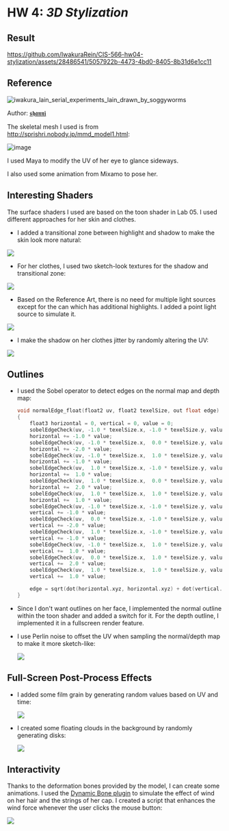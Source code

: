 # HW 4: *3D Stylization*

## Result

https://github.com/IwakuraRein/CIS-566-hw04-stylization/assets/28486541/5057922b-4473-4bd0-8405-8b31d6e1cc11

## Reference

![iwakura_lain_serial_experiments_lain_drawn_by_soggyworms](https://github.com/IwakuraRein/CIS-566-hw04-stylization/assets/28486541/42406586-bb2a-4810-82d5-50da0f907d2e)

Author: [𝖘𝖍𝖆𝖓𝖓𝖎](https://twitter.com/soggyworms)

The skeletal mesh I used is from http://sprishri.nobody.jp/mmd_model1.html:

![image](https://github.com/IwakuraRein/CIS-566-hw04-stylization/assets/28486541/17eb2663-f0b1-4d49-8ddd-c1b0aeadc9c8)

I used Maya to modify the UV of her eye to glance sideways. 

I also used some animation from Mixamo to pose her.

## Interesting Shaders

The surface shaders I used are based on the toon shader in Lab 05. I used different approaches for her skin and clothes.

- I added a transitional zone between highlight and shadow to make the skin look more natural:

![](Doc/2.png)

- For her clothes, I used two sketch-look textures for the shadow and transitional zone:

![](Doc/1.png)

- Based on the Reference Art, there is no need for multiple light sources except for the can which has additional highlights. I added a point light source to simulate it.

![](Doc/3.png)

- I make the shadow on her clothes jitter by randomly altering the UV:

![](Doc/4.gif)

## Outlines

- I used the Sobel operator to detect edges on the normal map and depth map:

    ```C
    void normalEdge_float(float2 uv, float2 texelSize, out float edge)
    {
        float3 horizontal = 0, vertical = 0, value = 0;
        sobelEdgeCheck(uv, -1.0 * texelSize.x, -1.0 * texelSize.y, value);
        horizontal += -1.0 * value;
        sobelEdgeCheck(uv, -1.0 * texelSize.x,  0.0 * texelSize.y, value);
        horizontal += -2.0 * value;
        sobelEdgeCheck(uv, -1.0 * texelSize.x,  1.0 * texelSize.y, value);
        horizontal += -1.0 * value;
        sobelEdgeCheck(uv,  1.0 * texelSize.x, -1.0 * texelSize.y, value);
        horizontal +=  1.0 * value;
        sobelEdgeCheck(uv,  1.0 * texelSize.x,  0.0 * texelSize.y, value);
        horizontal +=  2.0 * value;
        sobelEdgeCheck(uv,  1.0 * texelSize.x,  1.0 * texelSize.y, value);
        horizontal +=  1.0 * value;
        sobelEdgeCheck(uv, -1.0 * texelSize.x, -1.0 * texelSize.y, value);
        vertical += -1.0 * value;
        sobelEdgeCheck(uv,  0.0 * texelSize.x, -1.0 * texelSize.y, value);
        vertical += -2.0 * value;
        sobelEdgeCheck(uv,  1.0 * texelSize.x, -1.0 * texelSize.y, value);
        vertical += -1.0 * value;
        sobelEdgeCheck(uv, -1.0 * texelSize.x,  1.0 * texelSize.y, value);
        vertical +=  1.0 * value;
        sobelEdgeCheck(uv,  0.0 * texelSize.x,  1.0 * texelSize.y, value);
        vertical +=  2.0 * value;
        sobelEdgeCheck(uv,  1.0 * texelSize.x,  1.0 * texelSize.y, value);
        vertical +=  1.0 * value;

        edge = sqrt(dot(horizontal.xyz, horizontal.xyz) + dot(vertical.xyz, vertical.xyz));
    }
    ```

- Since I don't want outlines on her face, I implemented the normal outline within the toon shader and added a switch for it. For the depth outline, I implemented it in a fullscreen render feature.

- I use Perlin noise to offset the UV when sampling the normal/depth map to make it more sketch-like:

    ![](Doc/5.png)

## Full-Screen Post-Process Effects

- I added some film grain by generating random values based on UV and time:

    ![](Doc/7.gif)

- I created some floating clouds in the background by randomly generating disks:

    ![](Doc/8.png)

## Interactivity

Thanks to the deformation bones provided by the model, I can create some animations. I used the [Dynamic Bone plugin](https://assetstore.unity.com/packages/tools/animation/dynamic-bone-16743) to simulate the effect of wind on her hair and the strings of her cap. I created a script that enhances the wind force whenever the user clicks the mouse button:

![](Doc/9.gif)
